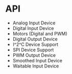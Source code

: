 # API

* Analog Input Device
* Digital Input Device
* Motors (Digital and PWM)
* Digital Output Device
* I^2^C Device Support
* SPI Device Support
* PWM Output Device
* Smoothed Input Device
* Waitable Input Device
